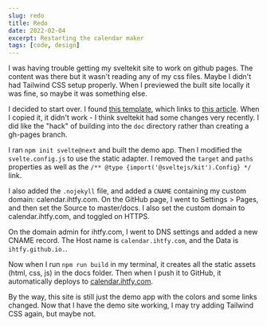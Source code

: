 ```yaml
---
slug: redo
title: Redo
date: 2022-02-04
excerpt: Restarting the calendar maker
tags: [code, design]
---
```


I was having trouble getting my sveltekit site to work on github pages. The content was there but it wasn't reading any of my css files. Maybe I didn't had Tailwind CSS setup properly. When I previewed the built site locally it was fine, so maybe it was something else.

I decided to start over. I found [this template](https://github.com/Glench/sveltekit-github-pages-template), which links to [this article](https://sveltesaas.com/articles/sveltekit-github-pages-guide/). When I copied it, it didn't work - I think sveltekit had some changes very recently. I did like the "hack" of building into the `doc` directory rather than creating a gh-pages branch.

I ran `npm init svelte@next` and built the demo app. Then I modified the `svelte.config.js` to use the static adapter. I removed the `target` and `paths` properties as well as the `/** @type {import('@sveltejs/kit').Config} */` link.

I also added the `.nojekyll` file, and added a `CNAME` containing my custom domain: calendar.ihtfy.com. On the GitHub page, I went to Settings > Pages, and then set the Source to master/docs. I also set the custom domain to calendar.ihtfy.com, and toggled on HTTPS.

On the domain admin for ihtfy.com, I went to DNS settings and added a new CNAME record. The Host name is `calendar.ihtfy.com`, and the Data is `ihtfy.github.io.`.

Now when I run `npm run build` in my terminal, it creates all the static assets (html, css, js) in the docs folder. Then when I push it to GitHub, it automatically deploys to [calendar.ihtfy.com](https://calendar.ihtfy.com).

By the way, this site is still just the demo app with the colors and some links changed. Now that I have the demo site working, I may try adding Tailwind CSS again, but maybe not.
